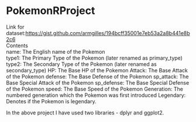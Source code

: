 # PokemonRProject
Link for dataset:https://gist.github.com/armgilles/194bcff35001e7eb53a2a8b441e8b2c6  <br />
Contents <br />
name: The English name of the Pokemon <br/>
type1: The Primary Type of the Pokemon (later renamed as primary_type)
type2: The Secondary Type of the Pokemon (later renamed as secondary_type)
HP: The Base HP of the Pokemon
Attack: The Base Attack of the Pokemon
defense: The Base Defense of the Pokemon
sp_attack: The Base Special Attack of the Pokemon
sp_defense: The Base Special Defense of the Pokemon
speed: The Base Speed of the Pokemon
Generation: The numbered generation which the Pokemon was first introduced
Legendary: Denotes if the Pokemon is legendary.

In the above project I have used two libraries - dplyr and ggplot2. 
